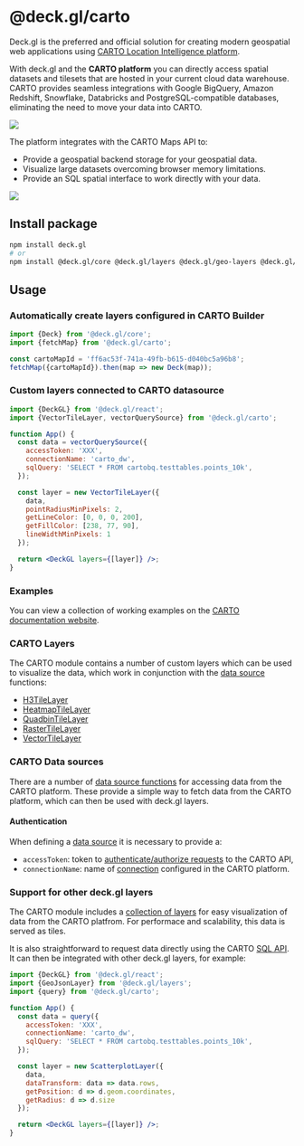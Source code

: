 # @deck.gl/carto

Deck.gl is the preferred and official solution for creating modern geospatial web applications using [CARTO Location Intelligence platform](https://carto.com/).

With deck.gl and the **CARTO platform** you can directly access spatial datasets and tilesets that are hosted in your current cloud data warehouse. CARTO provides seamless integrations with Google BigQuery, Amazon Redshift, Snowflake, Databricks and PostgreSQL-compatible databases, eliminating the need to move your data into CARTO.

<img src="https://raw.githubusercontent.com/CartoDB/viz-doc/master/deck.gl/img/osm_buildings.jpg" />

The platform integrates with the CARTO Maps API to:

- Provide a geospatial backend storage for your geospatial data.
- Visualize large datasets overcoming browser memory limitations.
- Provide an SQL spatial interface to work directly with your data.

<img src="https://raw.githubusercontent.com/CartoDB/viz-doc/master/deck.gl/img/eu_rivers.jpg" />

## Install package

```bash
npm install deck.gl
# or
npm install @deck.gl/core @deck.gl/layers @deck.gl/geo-layers @deck.gl/carto
```

## Usage

### Automatically create layers configured in CARTO Builder

```js
import {Deck} from '@deck.gl/core';
import {fetchMap} from '@deck.gl/carto';

const cartoMapId = 'ff6ac53f-741a-49fb-b615-d040bc5a96b8';
fetchMap({cartoMapId}).then(map => new Deck(map));
```

### Custom layers connected to CARTO datasource

```jsx
import {DeckGL} from '@deck.gl/react';
import {VectorTileLayer, vectorQuerySource} from '@deck.gl/carto';

function App() {
  const data = vectorQuerySource({
    accessToken: 'XXX',
    connectionName: 'carto_dw',
    sqlQuery: 'SELECT * FROM cartobq.testtables.points_10k',
  });

  const layer = new VectorTileLayer({
    data,
    pointRadiusMinPixels: 2,
    getLineColor: [0, 0, 0, 200],
    getFillColor: [238, 77, 90],
    lineWidthMinPixels: 1
  });

  return <DeckGL layers={[layer]} />;
}
```

### Examples

You can view a collection of working examples on the [CARTO documentation website](https://docs.carto.com/carto-for-developers/carto-for-deck.gl/examples).

### CARTO Layers

The CARTO module contains a number of custom layers which can be used to visualize the data, which work in conjunction with the [data source](#carto-data-sources) functions:

- [H3TileLayer](./h3-tile-layer.md)
- [HeatmapTileLayer](./heatmap-tile-layer.md)
- [QuadbinTileLayer](./quadbin-tile-layer.md)
- [RasterTileLayer](./raster-tile-layer.md)
- [VectorTileLayer](./vector-tile-layer.md)

### CARTO Data sources

There are a number of [data source functions](./data-sources.md) for accessing data from the CARTO platform. These provide a simple way to fetch data from the CARTO platform, which can then be used with deck.gl layers.

#### Authentication

When defining a [data source](./data-sources.md) it is necessary to provide a:

- `accessToken`: token to [authenticate/authorize requests](https://docs.carto.com/carto-for-developers/key-concepts/authentication-methods) to the CARTO API,
- `connectionName`: name of [connection](https://docs.carto.com/carto-for-developers/key-concepts/connections) configured in the CARTO platform.

### Support for other deck.gl layers

The CARTO module includes a [collection of layers](#carto-layers) for easy visualization of data from the CARTO platfrom. For performace and scalability, this data is served as tiles.

It is also straightforward to request data directly using the CARTO [SQL API](https://docs.carto.com/carto-for-developers/key-concepts/apis#sql). It can then be integrated with other deck.gl layers, for example:


```jsx
import {DeckGL} from '@deck.gl/react';
import {GeoJsonLayer} from '@deck.gl/layers';
import {query} from '@deck.gl/carto';

function App() {
  const data = query({
    accessToken: 'XXX',
    connectionName: 'carto_dw',
    sqlQuery: 'SELECT * FROM cartobq.testtables.points_10k',
  });

  const layer = new ScatterplotLayer({
    data,
    dataTransform: data => data.rows,
    getPosition: d => d.geom.coordinates,
    getRadius: d => d.size
  });

  return <DeckGL layers={[layer]} />;
}
```
